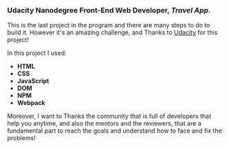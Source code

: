 ### Udacity Nanodegree Front-End Web Developer, ***Travel App***.

This is the last project in the program and there are many steps to do to build it. However it's an amazing challenge, and Thanks to [Udacity](https://www.udacity.com/) for this project!

In this project I used:
- **HTML**
- **CSS**
- **JavaScript**
- **DOM**
- **NPM**
- **Webpack**

Moreover, I want to Thanks the community that is full of developers that help you anytime, and also the mentors and the reviewers, that are a fundamental part to reach the goals and understand how to face and fix the problems!


